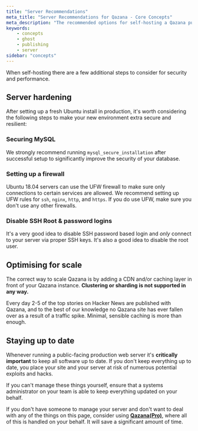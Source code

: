 ```yaml
---
title: "Server Recommendations"
meta_title: "Server Recommendations for Qazana - Core Concepts"
meta_description: "The recommended options for self-hosting a Qazana publication on your server for the highest security and performance."
keywords:
    - concepts
    - ghost
    - publishing
    - server
sidebar: "concepts"
---
```


When self-hosting there are a few additional steps to consider for security and performance.

## Server hardening

After setting up a fresh Ubuntu install in production, it's worth considering the following steps to make your new environment extra secure and resilient:

### Securing MySQL

We strongly recommend running `mysql_secure_installation` after successful setup to significantly improve the security of your database.

### Setting up a firewall

Ubuntu 18.04 servers can use the UFW firewall to make sure only connections to certain services are allowed. We recommend setting up UFW rules for `ssh`, `nginx`, `http`, and `https`. If you do use UFW, make sure you don't use any other firewalls.

### Disable SSH Root & password logins

It's a very good idea to disable SSH password based login and *only* connect to your server via proper SSH keys. It's also a good idea to disable the root user.


## Optimising for scale

The correct way to scale Qazana is by adding a CDN and/or caching layer in front of your Qazana instance. **Clustering or sharding is not supported in any way.**

Every day 2-5 of the top stories on Hacker News are published with Qazana, and to the best of our knowledge no Qazana site has ever fallen over as a result of a traffic spike. Minimal, sensible caching is more than enough.


## Staying up to date

Whenever running a public-facing production web server it's **critically important** to keep all software up to date. If you don't keep everything up to date, you place your site and your server at risk of numerous potential exploits and hacks.

If you can't manage these things yourself, ensure that a systems administrator on your team is able to keep everything updated on your behalf.

If you don't have someone to manage your server and don't want to deal with any of the things on this page, consider using **[Qazana(Pro)](https://qazana.net/pricing)**, where all of this is handled on your behalf. It will save a significant amount of time.
